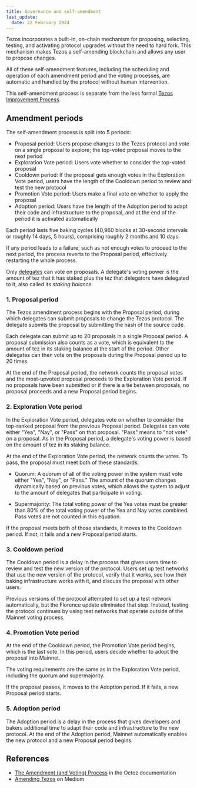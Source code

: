 ```yaml
---
title: Governance and self-amendment
last_update:
  date: 22 February 2024
---
```


Tezos incorporates a built-in, on-chain mechanism for proposing, selecting, testing, and activating protocol upgrades without the need to hard fork.
This mechanism makes Tezos a self-amending blockchain and allows any user to propose changes.

All of these self-amendment features, including the scheduling and operation of each amendment period and the voting processes, are automatic and handled by the protocol without human intervention.

This self-amendment process is separate from the less formal [Tezos Improvement Process](./governance/improvement-process).

## Amendment periods

The self-amendment process is split into 5 periods:

- Proposal period: Users propose changes to the Tezos protocol and vote on a single proposal to explore; the top-voted proposal moves to the next period
- Exploration Vote period: Users vote whether to consider the top-voted proposal
- Cooldown period: If the proposal gets enough votes in the Exploration Vote period, users have the length of the Cooldown period to review and test the new protocol
- Promotion Vote period: Users make a final vote on whether to apply the proposal
- Adoption period: Users have the length of the Adoption period to adapt their code and infrastructure to the proposal, and at the end of the period it is activated automatically

Each period lasts five baking cycles (40,960 blocks at 30-second intervals or roughly 14 days, 5 hours), comprising roughly 2 months and 10 days.

If any period leads to a failure, such as not enough votes to proceed to the next period, the process reverts to the Proposal period, effectively restarting the whole process.

Only [delegates](../overview/glossary#delegate) can vote on proposals.
A delegate's voting power is the amount of tez that it has staked plus the tez that delegators have delegated to it, also called its _staking balance_.

### 1. Proposal period

The Tezos amendment process begins with the Proposal period, during which delegates can submit proposals to change the Tezos protocol.
The delegate submits the proposal by submitting the hash of the source code.

Each delegate can submit up to 20 proposals in a single Proposal period.
A proposal submission also counts as a vote, which is equivalent to the amount of tez in its staking balance at the start of the period.
Other delegates can then vote on the proposals during the Proposal period up to 20 times.

At the end of the Proposal period, the network counts the proposal votes and the most-upvoted proposal proceeds to the Exploration Vote period.
If no proposals have been submitted or if there is a tie between proposals, no proposal proceeds and a new Proposal period begins.

### 2. Exploration Vote period

In the Exploration Vote period, delegates vote on whether to consider the top-ranked proposal from the previous Proposal period.
Delegates can vote either "Yea", "Nay", or "Pass" on that proposal.
"Pass" means to "not vote" on a proposal.
As in the Proposal period, a delegate's voting power is based on the amount of tez in its staking balance.

At the end of the Exploration Vote period, the network counts the votes.
To pass, the proposal must meet both of these standards:

- Quorum: A quorum of all of the voting power in the system must vote either "Yea", "Nay", or "Pass."
The amount of the quorum changes dynamically based on previous votes, which allows the system to adjust to the amount of delegates that participate in voting.

- Supermajority: The total voting power of the Yea votes must be greater than 80% of the total voting power of the Yea and Nay votes combined.
Pass votes are not counted in this equation.

If the proposal meets both of those standards, it moves to the Cooldown period.
If not, it fails and a new Proposal period starts.

### 3. Cooldown period

The Cooldown period is a delay in the process that gives users time to review and test the new version of the protocol.
Users set up test networks that use the new version of the protocol, verify that it works, see how their baking infrastructure works with it, and discuss the proposal with other users.

Previous versions of the protocol attempted to set up a test network automatically, but the Florence update eliminated that step.
Instead, testing the protocol continues by using test networks that operate outside of the Mainnet voting process.

### 4. Promotion Vote period

At the end of the Cooldown period, the Promotion Vote period begins, which is the last vote.
In this period, users decide whether to adopt the proposal into Mainnet.

The voting requirements are the same as in the Exploration Vote period, including the quorum and supermajority.

If the proposal passes, it moves to the Adoption period.
If it fails, a new Proposal period starts.

### 5. Adoption period

The Adoption period is a delay in the process that gives developers and bakers additional time to adapt their code and infrastructure to the new protocol.
At the end of the Adoption period, Mainnet automatically enables the new protocol and a new Proposal period begins.

## References

- [The Amendment (and Voting) Process](https://tezos.gitlab.io/active/voting.html) in the Octez documentation
- [Amending Tezos](https://medium.com/tezos/amending-tezos-b77949d97e1e) on Medium
